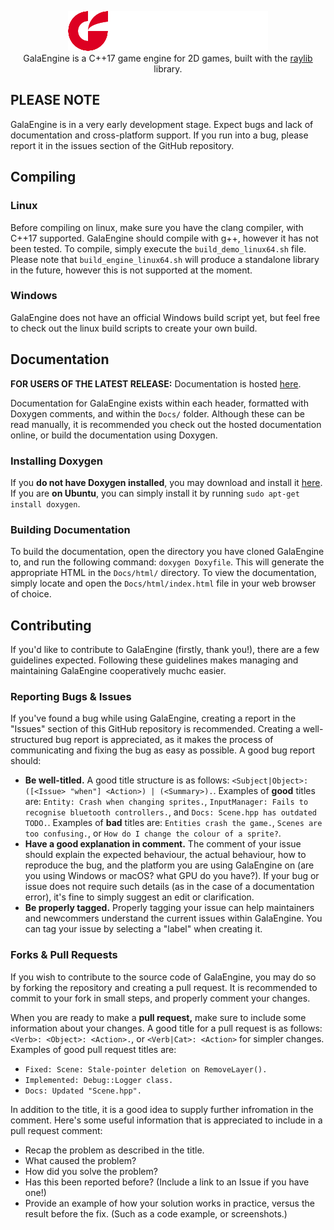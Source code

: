 <p align="center">
    <img src="Images/logo.png">
    <br>
    GalaEngine is a C++17 game engine for 2D games, built with the <a href="https://www.raylib.com">raylib</a> library.
</p>

## PLEASE NOTE
GalaEngine is in a very early development stage. Expect bugs and lack of documentation and cross-platform support. If you run into a bug, please report it in the issues section of the GitHub repository.

## Compiling
### Linux
Before compiling on linux, make sure you have the clang compiler, with C++17 supported. GalaEngine should compile with g++, however it has not been tested.
To compile, simply execute the ``build_demo_linux64.sh`` file. Please note that ``build_engine_linux64.sh`` will produce a standalone library in the future, however this is not supported at the moment.

### Windows
GalaEngine does not have an official Windows build script yet, but feel free to check out the linux build scripts to create your own build.

## Documentation
**FOR USERS OF THE LATEST RELEASE:** Documentation is hosted [here](https://galaengine.com/docs/).

Documentation for GalaEngine exists within each header, formatted with Doxygen comments, and within the ``Docs/`` folder. Although these can be read manually, it is recommended you check out the hosted documentation online, or build the documentation using Doxygen.

### Installing Doxygen
If you **do not have Doxygen installed**, you may download and install it [here](https://www.doxygen.nl/download.html). If you are **on Ubuntu**, you can simply install it by running ``sudo apt-get install doxygen``.

### Building Documentation
To build the documentation, open the directory you have cloned GalaEngine to, and run the following command:
``doxygen Doxyfile``. This will generate the appropriate HTML in the ``Docs/html/`` directory. To view the documentation, simply locate and open the ``Docs/html/index.html`` file in your web browser of choice.

## Contributing
If you'd like to contribute to GalaEngine (firstly, thank you!), there are a few guidelines expected. Following these guidelines makes managing and maintaining GalaEngine cooperatively muchc easier.

### Reporting Bugs & Issues
If you've found a bug while using GalaEngine, creating a report in the "Issues" section of this GitHub repository is recommended. Creating a well-structured bug report is appreciated, as it makes the process of communicating and fixing the bug as easy as possible. A good bug report should:
- **Be well-titled.** A good title structure is as follows: ``<Subject|Object>: ([<Issue> "when"] <Action>) | (<Summary>).``. Examples of **good** titles are: ``Entity: Crash when changing sprites.``, ``InputManager: Fails to recognise bluetooth controllers.``, and ``Docs: Scene.hpp has outdated TODO.``. Examples of **bad** titles are: ``Entities crash the game.``, ``Scenes are too confusing.``, or ``How do I change the colour of a sprite?``.
- **Have a good explanation in comment.** The comment of your issue should explain the expected behaviour, the actual behaviour, how to reproduce the bug, and the platform you are using GalaEngine on (are you using Windows or macOS? what GPU do you have?). If your bug or issue does not require such details (as in the case of a documentation error), it's fine to simply suggest an edit or clarification.
- **Be properly tagged.** Properly tagging your issue can help maintainers and newcommers understand the current issues within GalaEngine. You can tag your issue by selecting a "label" when creating it.

### Forks & Pull Requests
If you wish to contribute to the source code of GalaEngine, you may do so by forking the repository and creating a pull request. It is recommended to commit to your fork in small steps, and properly comment your changes. 

When you are ready to make a **pull request,** make sure to include some information about your changes. A good title for a pull request is as follows: ``<Verb>: <Object>: <Action>.``, or ``<Verb|Cat>: <Action>`` for simpler changes. Examples of good pull request titles are:
- ``Fixed: Scene: Stale-pointer deletion on RemoveLayer().``
- ``Implemented: Debug::Logger class.``
- ``Docs: Updated "Scene.hpp".``

In addition to the title, it is a good idea to supply further infromation in the comment. Here's some useful information that is appreciated to include in a pull request comment:
- Recap the problem as described in the title.
- What caused the problem?
- How did you solve the problem?
- Has this been reported before? (Include a link to an Issue if you have one!)
- Provide an example of how your solution works in practice, versus the result before the fix. (Such as a code example, or screenshots.)